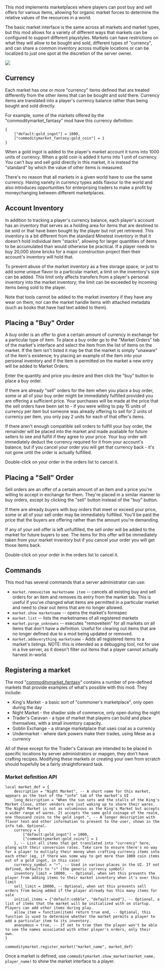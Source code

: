 This mod implements marketplaces where players can post buy and sell offers for various items, allowing for organic market forces to determine the relative values of the resources in a world.

The basic market interface is the same across all markets and market types, but this mod allows for a variety of different ways that markets can be configured to support different playstyles. Markets can have restrictions on what they will allow to be bought and sold, different types of "currency", and can share a common inventory across multiple locations or can be localized to just one spot at the discretion of the server owner.

![](screenshot.png)

## Currency

Each market has one or more "currency" items defined that are treated differently from the other items that can be bought and sold there. Currency items are translated into a player's currency balance rather than being bought and sold directly.

For example, some of the markets offered by the "commoditymarket_fantasy" mod have this currency definition:
	
	{
		["default:gold_ingot"] = 1000,
		["commoditymarket_fantasy:gold_coin"] = 1
	}
	
When a gold ingot is added to the player's market account it turns into 1000 units of currency. When a gold coin is added it turns into 1 unit of currency. You can't buy and sell gold directly in this market, it is instead the "standard" by which the value of other items is measured.

There's no reason that all markets in a given world have to use the same currency. Having variety in currency types adds flavour to the world and also introduces opportunities for enterprising traders to make a profit by moneychanging between different marketplaces.

## Account Inventory

In addition to tracking a player's currency balance, each player's account has an inventory that serves as a holding area for items that are destined to be sold or that have been bought by the player but not yet retrieved. This inventory is a bit different from the standard Minetest inventory in that it doesn't hold individual item "stacks", allowing for larger quantities of items to be accumulated than would otherwise be practical. If a player needs to buy 20,000 stone bricks for a major construction project then their account's inventory will hold that.

To prevent abuse of the market inventory as a free storage space, or just to add some unique flavor to a particular market, a limit on the inventory's size can be added. This limit only affects transfers from a player's personal inventory into the market inventory; the limit can be exceeded by incoming items being sold to the player.

Note that tools cannot be added to the market inventory if they have any wear on them, nor can the market handle items with attached metadata (such as books that have had text added to them).

## Placing a "Buy" Order

A buy order is an offer to give a certain amount of currency in exchange for a particular type of item. To place a buy order go to the "Market Orders" tab of the market's interface and select the item from the list of items on the market. If the item isn't listed it may be that the market is simply "unaware" of the item's existence; try placing an example of the item into your personal inventory and if the item is permitted on the market a new entry will be added to Market Orders.

Enter the quantity and price you desire and then click the "buy" button to place a buy order.

If there are already "sell" orders for the item when you place a buy order, some or all of your buy order might be immediately fulfilled provided you are offering a sufficient price. Your purchases will be made at the price that the sell orders have been set to - if you were willing to pay 15 units of currency per item but someone was already offering to sell for 2 units of currency per item, you only pay 2 units for each of that offer's items.

If there aren't enough compatible sell orders to fulfill your buy order, the remainder will be placed into the market and made available for future sellers to see and fulfill if they agree to your price. Your buy order will immediately deduct the currency required for it from your account's balance, but if you cancel your order you will get that currency back - it's not gone until the order is actually fulfilled.

Double-click on your order in the orders list to cancel it.

## Placing a "Sell" Order

Sell orders are an offer of a certain amount of an item and a price you're willing to accept in exchange for them. They're placed in a similar manner to buy orders, except by clicking the "sell" button instead of the "buy" button.

If there are already buyers with buy orders that meet or exceed your price, some or all of your sell order may be immediately fulfilled. You'll be paid the price that the buyers are offering rather than the amount you're demanding.

If any of your sell offer is left unfulfilled, the sell order will be added to the market for future buyers to see. The items for this offer will be immediately taken from your market inventory but if you cancel your order you will get those items back.

Double-click on your order in the orders list to cancel it.

## Commands

This mod has several commands that a server administrator can use:

* `market.removeitem marketname item` -- cancels all existing buy and sell orders for an item and removes its entry from the market tab. This is useful if you've changed what items are permitted in a particular market and need to clear out items that are no longer allowed.
* `market.show marketname` -- opens the market's formspec
* `market.list` -- lists the marketnames of all registered markets
* `market.purge_unknowns` -- executes "removeitem" for all markets on all items that don't have a definition. Useful for clearing out items that are no longer defined due to a mod being updated or removed.
* `market.addeverything marketname` - Adds all registered items to a market's listings. NOTE: this is intended as a debugging tool, not for use in a live server, as it doesn't filter out items that a player cannot actually harvest in-world.

## Registering a market

The mod "[commoditymarket_fantasy](https://github.com/FaceDeer/commoditymarket_fantasy)" contains a number of pre-defined markets that provide examples of what's possible with this mod. They include:

* King's Market - a basic sort of "commoner's marketplace", only open during the day
* Night Market - the shadier side of commerce, only open during the night
* Trader's Caravan - a type of market that players can build and place themselves, with a small inventory capacity.
* Goblin Exchange - a strange marketplace that uses coal as a currency
* Undermarket - where dark powers make their trades, using Mese as a currency

All of these except for the Trader's Caravan are intended to be placed in specific locations by server administrators or mapgen, they don't have crafting recipes. Modifying these markets or creating your own from scratch should hopefully be a fairly straightforward task.

### Market definition API

```
local market_def = {
	description = "Night Market", -- A short name for this market, appears as the text of the "info" tab of the market's UI
	long_description = "When the sun sets and the stalls of the King's Market close, other vendors are just waking up to share their wares. The Night Market is not as voluminous as the King's Market but accepts a wider range of wares. It accepts the same gold coinage of the realm, one thousand coins to the gold ingot.", -- A longer description with flavor text and other information to present to the user, shown in the info tab. Optional.
	currency = {
		["default:gold_ingot"] = 1000,
		["commoditymarket:gold_coins"] = 1
	}, -- List all items that get translated into "currency" here, along with their conversion rates. Take care to ensure there's no way for a player to multiply their money when crafting currency items into each other (eg, if there was some way to get more than 1000 coin items out of a gold ingot, in this case)
	currency_symbol = "☼", -- Used in various places in the UI. If not defined, defaults to "¤" (the generic currency symbol)
	inventory_limit = 10000, -- Optional, when set this prevents the player from adding items to their market inventory when it's over this limit
	sell_limit = 10000, -- Optional, when set this prevents sell orders from being added if the player already has this many items for sale
	initial_items = {"default:cobble", "default:wood"}, -- Optional, a list of items that the market will be initialized with on startup. Players can add other items during play.
	allow_item = function(item) return true end, -- Optional, this function is used to determine whether the market permits a player to add a particular item to its inventory.
	anonymous = true, -- If set to true then the player won't be able to see the names associated with other player's orders, only their own.
}

commoditymarket.register_market("market_name", market_def)
```

Once a market is defined, use `commoditymarket.show_market(market_name, player_name)` to show the market interface to a player.